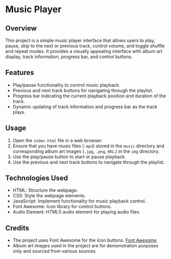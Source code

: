 # Music Player

## Overview

This project is a simple music player interface that allows users to play, pause, skip to the next or previous track, control volume, and toggle shuffle and repeat modes. It provides a visually appealing interface with album art display, track information, progress bar, and control buttons.

## Features

- Play/pause functionality to control music playback.
- Previous and next track buttons for navigating through the playlist.
- Progress bar indicating the current playback position and duration of the track.
- Dynamic updating of track information and progress bar as the track plays.

## Usage

1. Open the `index.html` file in a web browser.
2. Ensure that you have music files (`.mp3`) stored in the `music` directory and corresponding album art images (`.jpg`, `.png`, etc.) in the `img` directory.
3. Use the play/pause button to start or pause playback.
4. Use the previous and next track buttons to navigate through the playlist.


## Technologies Used

- HTML: Structure the webpage.
- CSS: Style the webpage elements.
- JavaScript: Implement functionality for music playback control.
- Font Awesome: Icon library for control buttons.
- Audio Element: HTML5 audio element for playing audio files.

## Credits

- The project uses Font Awesome for the icon buttons. [Font Awesome](https://fontawesome.com/)
- Album art images used in the project are for demonstration purposes only and sourced from various sources.

